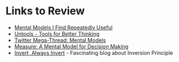# Links to Review

- [Mental Models I Find Repeatedly Useful](https://medium.com/@yegg/mental-models-i-find-repeatedly-useful-936f1cc405d)
- [Untools - Tools for Better Thinking](https://untools.co/)
- [Twitter Mega-Thread: Mental Models](https://twitter.com/gonsanchezs/status/1270053477096587277)
- [Measure: A Mental Model for Decision Making](https://taimur.me/posts/measure-a-mental-model-for-decision-making/)
- [Invert, Always Invert](https://www.anup.io/2020/07/20/invert-always-invert/) - Fascinating blog about Inversion Principle





